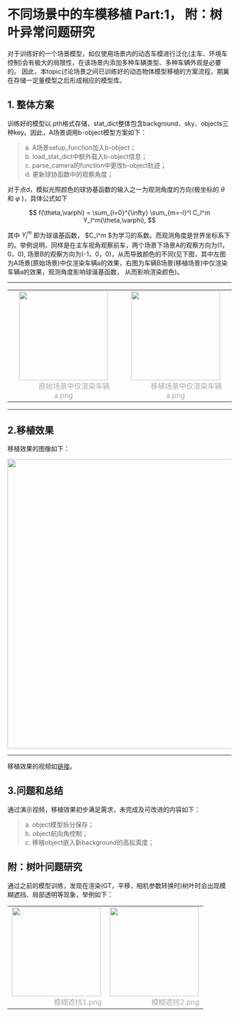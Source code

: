 # 不同场景中的车模移植 Part:1， 附：树叶异常问题研究
对于训练好的一个场景模型，如仅使用场景内的动态车模进行泛化(主车、环境车控制)会有极大的局限性，在该场景内添加多种车辆类型、多种车辆外观是必要的。
因此，本topic讨论场景之间已训练好的动态物体模型移植的方案流程，期冀在存储一定量模型之后形成相应的模型库。

## 1. 整体方案
训练好的模型以.pth格式存储，stat_dict整体包含background、sky、objects三种key。因此，A场景调用b-object模型方案如下： 
> a. A场景setup_function加入b-object；   
> b. load_stat_dict中额外载入b-object信息；   
> c. parse_camera的function中更改b-object轨迹；   
> d. 更新球协函数中的观察角度；

对于点d，模拟光照颜色的球协基函数的输入之一为观测角度的方向(极坐标的 $\theta$ 和 $\varphi$ )，具体公式如下

$$
f(\theta,\varphi) = \sum_{l=0}^{\infty} \sum_{m=-l}^l C_l^m Y_l^m(\theta,\varphi),
$$

其中 $Y_l^m$ 即为球谐基函数， $C_l^m $为学习的系数。而观测角度是世界坐标系下的。举例说明，同样是在主车视角观察前车，两个场景下场景A的观察方向为(1，0，0),
场景B的观察方向为(-1，0，0)，从而导致颜色的不同(见下图，其中左图为A场景(原始场景)中仅渲染车辆a的效果，右图为车辆B场景(移植场景)中仅渲染车辆a的效果，观测角度影响球谐基函数，
从而影响渲染颜色)。

---

<table rules="none" align="center">
  <tr>
    <td> 
      <center>
        <img src="https://github.com/user-attachments/assets/efbf6c89-3c58-4951-82b3-fb943647007b" height="200px">
        <br/>
        <font color="AAAAAA">&emsp;&emsp;&emsp;原始场景中仅渲染车辆a.png</font>
      </center>
    </td>
    <td> 
      <center>
        <img src="https://github.com/user-attachments/assets/2f0bc2ef-11ff-498c-b471-bd4cad69e1e1" height="200px">
        <br/>
        <font color="AAAAAA">&emsp;&emsp;&emsp;移植场景中仅渲染车辆a.png</font>
      </center>
    </td>
  </tr>
</table>

---

## 2.移植效果
移植效果的图像如下： 

<div align=center>
<img src="https://github.com/user-attachments/assets/fb33d4a5-7291-45da-9ff6-2d3b7569d347" width="650px">
</div>

---

移植效果的视频如[链接](https://github.com/user-attachments/assets/96bd50d6-0b83-4e15-a549-8d324a53c0b2)。

## 3.问题和总结
通过演示视频，移植效果初步满足需求，未完成及可改进的内容如下： 
> a. object模型拆分保存；   
> b. object航向角控制；   
> c. 移植object嵌入新background的高拟真度；

## 附：树叶问题研究
通过之前的模型训练，发现在渲染(GT，平移，相机参数转换时)树叶时会出现模糊遮挡、局部透明等现象，举例如下： 

<table rules="none" align="center">
  <tr>
    <td> 
      <center>
        <img src="https://github.com/user-attachments/assets/e50cb443-47ab-4c69-a43f-706675cc6104" height="200px">
        <br/>
        <font color="AAAAAA">&emsp;&emsp;&emsp;&emsp;&emsp;&emsp;模糊遮挡1.png</font>
      </center>
    </td>
    <td> 
      <center>
        <img src="https://github.com/user-attachments/assets/f7b1478b-107b-416a-a4eb-893f3ab7024f" height="200px">
        <br/>
        <font color="AAAAAA">&emsp;&emsp;&emsp;&emsp;&emsp;&emsp;模糊遮挡2.png</font>
      </center>
    </td>
  </tr>
</table>


